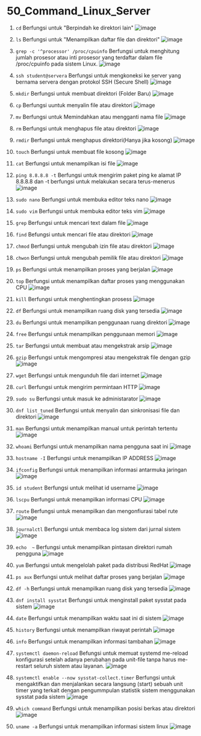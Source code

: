 # 50_Command_Linux_Server

1. `cd`
   Berfungsi untuk "Berpindah ke direktori lain"
   ![image](https://github.com/eopaleto/50_Command_Linux_RedhatServer/assets/126212773/b5df6400-4f5b-41e9-9d10-bfd33462c30e)
2. `ls`
   Berfungsi untuk "Menampilkan daftar file dan direktori"
   ![image](https://github.com/eopaleto/50_Command_Linux_RedhatServer/assets/126212773/45f9afd5-c154-4695-89f5-d20cbac3bc3c)

3. `grep -c '^processor' /proc/cpuinfo`
   Berfungsi untuk menghitung jumlah prosesor atau inti prosesor yang terdaftar dalam file        /proc/cpuinfo pada sistem Linux.
   ![image](https://github.com/eopaleto/50_Command_Linux_RedhatServer/assets/126212773/70c356b9-ec38-4837-9a3d-70f6878fc44e)

4. `ssh student@servera`
   Berfungsi untuk mengkoneksi ke server yang bernama servera dengan protokol SSH (Secure Shell)
   ![image](https://github.com/eopaleto/50_Command_Linux_RedhatServer/assets/126212773/aa0f3d22-c677-490e-85d5-98b8f7edef5a)

5. `mkdir`
   Berfungsi untuk membuat direktori (Folder Baru)
   ![image](https://github.com/eopaleto/50_Command_Linux_RedhatServer/assets/126212773/24e47f46-c5c7-4291-a7d2-405f15a64f9b)

6. `cp`
   Berfungsi uuntuk menyalin file atau  direktori
   ![image](https://github.com/eopaleto/50_Command_Linux_RedhatServer/assets/126212773/3a10a8a5-d5a3-4093-ac0e-ef7bdcdda81b)

7. `mv`
   Berfungsi untuk Memindahkan atau mengganti nama file
   ![image](https://github.com/eopaleto/50_Command_Linux_RedhatServer/assets/126212773/6311ab9c-f226-4ab1-bf37-9e2c4696a416)

8. `rm`
   Berfungsi untuk menghapus file atau direktori
   ![image](https://github.com/eopaleto/50_Command_Linux_RedhatServer/assets/126212773/c0edb85f-fe4d-4116-b95b-9cf964d63ae7)

9. `rmdir`
    Berfungsi untuk menghapus direktori(Hanya jika kosong)
   ![image](https://github.com/eopaleto/50_Command_Linux_RedhatServer/assets/126212773/1f1668e6-bc0a-48b7-bc4d-d02dd09d3631)

10. `touch`
   Berfungsi untuk membuat file kosong
   ![image](https://github.com/eopaleto/50_Command_Linux_RedhatServer/assets/126212773/7e0c462e-63e5-410a-80ec-cd9a7954fd5e)

11. `cat`
    Berfungsi untuk menampilkan isi file
   ![image](https://github.com/eopaleto/50_Command_Linux_RedhatServer/assets/126212773/2bd9114c-83a8-442f-899c-d37b62af72e9)

12. `ping 8.8.8.8 -t`
    Berfungsi untuk mengirim paket ping ke alamat IP 8.8.8.8 dan -t berfungsi untuk melakukan       secara terus-menerus
   ![image](https://github.com/eopaleto/50_Command_Linux_RedhatServer/assets/126212773/17fe51d7-e714-424c-a6ff-366d60e79851)

13. `sudo nano`
    Berfungsi untuk membuka editor teks nano
    ![image](https://github.com/eopaleto/50_Command_Linux_RedhatServer/assets/126212773/d0df0aad-17ed-4b89-8521-59ad485ee5f4)

15. `sudo vim`
    Berfungsi untuk membuka editor teks vim
   ![image](https://github.com/eopaleto/50_Command_Linux_RedhatServer/assets/126212773/d51d28b7-6f1f-4bf8-9e50-729d3087d4d1)

16. `grep`
    Berfungsi untuk mencari text dalam file
   ![image](https://github.com/eopaleto/50_Command_Linux_RedhatServer/assets/126212773/8126f7dd-4601-4e6f-9958-b00a155d5294)

17. `find`
    Befungsi untuk mencari file atau direktori
   ![image](https://github.com/eopaleto/50_Command_Linux_RedhatServer/assets/126212773/840f2cac-5307-4d1e-87fd-5d1a9366237c)

18. `chmod`
    Berfungsi untuk mengubah izin file atau direktori
   ![image](https://github.com/eopaleto/50_Command_Linux_RedhatServer/assets/126212773/093c64e5-a1fc-46a4-a7a2-6d32e951b94c)

19. `chwon`
    Berfungsi untuk mengubah pemilik file atau direktori
   ![image](https://github.com/eopaleto/50_Command_Linux_RedhatServer/assets/126212773/2a0183ff-f1a4-41f0-9363-d48a62361890)

20. `ps`
    Berfungsi untuk menampilkan proses yang berjalan
   ![image](https://github.com/eopaleto/50_Command_Linux_RedhatServer/assets/126212773/6fb3f678-aa2a-47a7-afc4-cb0b09fb176d)

21. `top`
    Berfungsi untuk menampilkan daftar proses yang menggunakan CPU
   ![image](https://github.com/eopaleto/50_Command_Linux_RedhatServer/assets/126212773/b5bfe02e-3982-4f03-abe7-221a5a197aac)

22. `kill`
    Berfungsi untuk menghentingkan prosess
   ![image](https://github.com/eopaleto/50_Command_Linux_RedhatServer/assets/126212773/ff4a721b-41b8-455a-b50b-57858c3aca95)

23. `df`
    Berfungsi untuk menampilkan ruang disk yang tersedia
   ![image](https://github.com/eopaleto/50_Command_Linux_RedhatServer/assets/126212773/94e17ab2-0032-4781-88e2-98ffeef9f929)

24. `du`
    Berfungsi untuk menampilkan penggunaan ruang direktori
   ![image](https://github.com/eopaleto/50_Command_Linux_RedhatServer/assets/126212773/26fab561-293f-40f0-9ecc-83552b346517)

25. `free`
    Berfungsi untuk menampilkan penggunaan memori
   ![image](https://github.com/eopaleto/50_Command_Linux_RedhatServer/assets/126212773/9338a01b-96d9-47ed-9e31-e876fb37d7d6)

26. `tar`
    Berfungsi untuk membuat atau mengekstrak arsip
   ![image](https://github.com/eopaleto/50_Command_Linux_RedhatServer/assets/126212773/a991bd16-2f2a-41c6-93b4-2bd831802f9e)

27. `gzip`
    Berfungsi untuk mengompresi atau mengekstrak file dengan gzip
   ![image](https://github.com/eopaleto/50_Command_Linux_RedhatServer/assets/126212773/59a18faa-d1cd-4177-a7b1-31a645539338)

28. `wget`
    Berfungsi untuk mengunduh file dari internet
   ![image](https://github.com/eopaleto/50_Command_Linux_RedhatServer/assets/126212773/588ff217-c33f-4e78-89b5-91c02436b719)

29. `curl`
    Berfungsi untuk mengirim permintaan HTTP
   ![image](https://github.com/eopaleto/50_Command_Linux_RedhatServer/assets/126212773/4c2aa5c7-8221-47ec-854a-b14b4a268758)

30. `sudo su`
    Berfungsi untuk masuk ke administarator
   ![image](https://github.com/eopaleto/50_Command_Linux_RedhatServer/assets/126212773/1cb52261-f5d9-485a-aa34-861bda1db066)

31. `dnf list tuned`
    Berfungsi untuk menyalin dan sinkronisasi file dan direktori
   ![image](https://github.com/eopaleto/50_Command_Linux_RedhatServer/assets/126212773/845c837a-2331-4afc-b391-1d0f3c3b0e9a)

32. `man`
    Berfungsi untuk menampilkan manual untuk perintah tertentu
   ![image](https://github.com/eopaleto/50_Command_Linux_RedhatServer/assets/126212773/1e142193-6345-431a-8d9c-a0613adff416)

33. `whoami`
    Berfungsi untuk menampilkan nama pengguna saat ini
![image](https://github.com/eopaleto/50_Command_Linux_RedhatServer/assets/126212773/f38ba22a-1fb5-4f10-b7bc-cb4637ab22a1)

34. `hostname -I`
    Berfungsi untuk menampilkan IP ADDRESS
   ![image](https://github.com/eopaleto/50_Command_Linux_RedhatServer/assets/126212773/20c5f9ff-3af5-460a-9a74-27df512482f0)

35. `ifconfig`
    Berfungsi untuk menampilkan informasi antarmuka jaringan
![image](https://github.com/eopaleto/50_Command_Linux_RedhatServer/assets/126212773/537d4440-a317-48f7-873f-ba71bb34fd7c)

36. `id student`
    Berfungsi untuk melihat id username
   ![image](https://github.com/eopaleto/50_Command_Linux_RedhatServer/assets/126212773/74ddb726-bd74-4bbb-b3a4-6013c7dfde1e)

37. `lscpu`
    Berfungsi untuk menampilkan informasi CPU
    ![image](https://github.com/eopaleto/50_Command_Linux_RedhatServer/assets/126212773/028ef684-70f0-4ff2-b2ad-b8aaccaed424)

38. `route`
    Berfungsi untuk menampilkan dan mengonfiurasi tabel rute
   ![image](https://github.com/eopaleto/50_Command_Linux_RedhatServer/assets/126212773/48885486-31d3-4f31-a814-4f6c8356ea30)

39. `journalctl`
    Berfungsi untuk membaca log sistem dari jurnal sistem
   ![image](https://github.com/eopaleto/50_Command_Linux_RedhatServer/assets/126212773/4f272843-dcd2-4134-84a8-802304424d03)

40. `echo  ~`
    Berfungsi untuk menampilkan pintasan direktori rumah pengguna
   ![image](https://github.com/eopaleto/50_Command_Linux_RedhatServer/assets/126212773/15bfe721-ae85-4dd3-b511-a32b974dc751)

41. `yum`
    Berfungsi untuk mengelolah paket pada distribusi RedHat
   ![image](https://github.com/eopaleto/50_Command_Linux_RedhatServer/assets/126212773/ae1d1980-22e3-4a73-855a-d5a010444cd6)

42. `ps aux`
    Berfungsi untuk melihat daftar proses yang berjalan
   ![image](https://github.com/eopaleto/50_Command_Linux_RedhatServer/assets/126212773/22eb7b61-d6d3-4cb4-94c7-38246a4e61fc)

43. `df -h`
    Berfungsi untuk menampilkan ruang disk yang tersedia
   ![image](https://github.com/eopaleto/50_Command_Linux_RedhatServer/assets/126212773/aa964ac9-5c05-48cf-9d82-7d93afca25b2)

44. `dnf install sysstat`
    Berfungsi untuk menginstall paket sysstat pada sistem
   ![image](https://github.com/eopaleto/50_Command_Linux_RedhatServer/assets/126212773/ce43c919-afed-4bdc-b57f-50192a1b7897)

45. `date`
    Berfungsi untuk menampilkan waktu saat ini di sistem
![image](https://github.com/eopaleto/50_Command_Linux_RedhatServer/assets/126212773/6a0e220d-863a-4127-9624-88c6f94cfda8)

46. `history`
    Berfungsi untuk menampilkan riwayat perintah
   ![image](https://github.com/eopaleto/50_Command_Linux_RedhatServer/assets/126212773/ed978814-5956-40a9-ba31-4e937f5ab9dd)

47. `info`
    Berfungsi untuk menampilkan informasi tambahan
   ![image](https://github.com/eopaleto/50_Command_Linux_RedhatServer/assets/126212773/a2da59f1-5dd1-4795-8620-0afa708ddfd9)

48. `systemctl daemon-reload`
    Befungsi untuk memuat systemd me-reload konfigurasi setelah adanya perubahan pada unit-file tanpa harus me-restart seluruh sistem atau layanan.
   ![image](https://github.com/eopaleto/50_Command_Linux_RedhatServer/assets/126212773/541fa4a2-a887-466b-a905-803aa2bd2fdf)

49. `systemctl enable --now sysstat-collect.timer`
    Berfungsi untuk mengaktifkan dan menjalankan secara langsung (start) sebuah unit timer yang terkait dengan pengummpulan statistik sistem menggunakan sysstat pada sistem
   ![image](https://github.com/eopaleto/50_Command_Linux_RedhatServer/assets/126212773/dab0a75a-92d2-4194-b03b-ba53eee324b0)

50. `which command`
    Berfungsi untuk menampilkan posisi berkas atau direktori
    ![image](https://github.com/eopaleto/50_Command_Linux_RedhatServer/assets/126212773/1383972a-60a0-468b-ad88-7e574894929a)

51. `uname -a`
    Berfungsi untuk menampilkan informasi sistem linux
   ![image](https://github.com/eopaleto/50_Command_Linux_RedhatServer/assets/126212773/363c187d-16ec-49a2-93b3-f71596b3591f)

    
    
